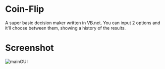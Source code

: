 # Coin-Flip
 
A super basic decision maker written in VB.net. You can input 2 options and it'll choose between them, showing a history of the results.

# Screenshot

![mainGUI](https://i.imgur.com/nj6FgpD.png)
